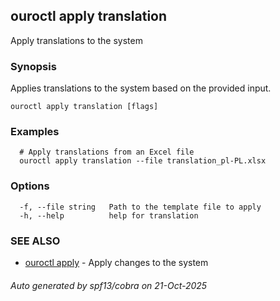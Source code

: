 ## ouroctl apply translation

Apply translations to the system

### Synopsis

Applies translations to the system based on the provided input.

```
ouroctl apply translation [flags]
```

### Examples

```
  # Apply translations from an Excel file
  ouroctl apply translation --file translation_pl-PL.xlsx
```

### Options

```
  -f, --file string   Path to the template file to apply
  -h, --help          help for translation
```

### SEE ALSO

* [ouroctl apply](ouroctl_apply.md)	 - Apply changes to the system

###### Auto generated by spf13/cobra on 21-Oct-2025
